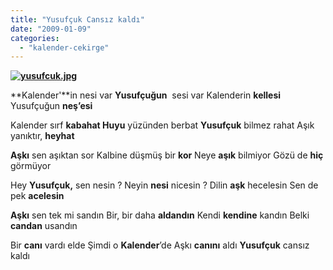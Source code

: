 ```yaml
---
title: "Yusufçuk Cansız kaldı"
date: "2009-01-09"
categories: 
  - "kalender-cekirge"
---
```


**[![yusufcuk.jpg](/uploads/2009/01/yusufcuk.jpg)](/uploads/2009/01/yusufcuk.jpg "yusufcuk.jpg")**

**Kalender'**in nesi var **Yusufçuğun**  sesi var Kalenderin **kellesi** Yusufçuğun **neş’esi**

Kalender sırf **kabahat Huyu** yüzünden berbat **Yusufçuk** bilmez rahat Aşık yanıktır, **heyhat**

**Aşkı** sen aşıktan sor Kalbine düşmüş bir **kor** Neye **aşık** bilmiyor Gözü de **hiç** görmüyor

Hey **Yusufçuk,** sen nesin ? Neyin **nesi** nicesin ? Dilin **aşk** hecelesin Sen de pek **acelesin**

**Aşkı** sen tek mi sandın Bir, bir daha **aldandın** Kendi **kendine** kandın Belki **candan** usandın

Bir **canı** vardı elde Şimdi o **Kalender**’de Aşkı **canını** aldı **Yusufçuk** cansız kaldı

